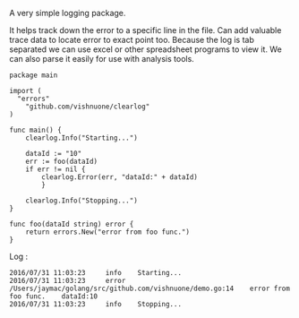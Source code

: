 A very simple logging package. 

It helps track down the error to a specific line in the file. 
Can add valuable trace data to locate error to exact point too.
Because the log is tab separated we can use excel or other spreadsheet programs to view it. We can also parse it easily for use with analysis tools.


```
package main

import (
  "errors"
	"github.com/vishnuone/clearlog"
)

func main() {
	clearlog.Info("Starting...")
	
	dataId := "10"
	err := foo(dataId)
	if err != nil {
	    clearlog.Error(err, "dataId:" + dataId)
        }
        
	clearlog.Info("Stopping...")
}

func foo(dataId string) error {
	return errors.New("error from foo func.")
}
```


Log : 

```
2016/07/31 11:03:23 	info	Starting...
2016/07/31 11:03:23 	error	/Users/jaymac/golang/src/github.com/vishnuone/demo.go:14	error from foo func.	dataId:10
2016/07/31 11:03:23 	info	Stopping...
```
